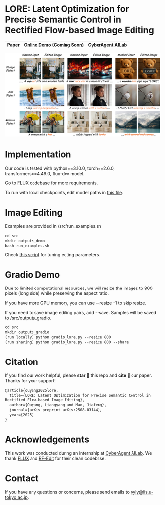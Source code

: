 <!-- <div align="center"> -->
  
# LORE: Latent Optimization for Precise Semantic Control in Rectified Flow-based Image Editing

[Paper](https://arxiv.org/abs/2508.03144) | [Online Demo (Coming Soon)](https://github.com/oyly16/LORE) |[CyberAgent AILab](https://research.cyberagent.ai/)
-----------------------------|-----------------------------|-----------------------------

![LORE examples](figs/fig_1.png)


# Implementation

Our code is tested with python==3.10.0, torch==2.6.0, transformers==4.49.0, flux-dev model.

Go to [FLUX](https://github.com/black-forest-labs/flux) codebase for more requirements.

To run with local checkpoints, edit model paths in [this file](src/flux/util_lore.py). 


# Image Editing

Examples are provided in /src/run_examples.sh
```
cd src
mkdir outputs_demo
bash run_examples.sh
```

Check [this script](src/demo_lore.py) for tuning edting parameters.

# Gradio Demo

Due to limited computational resources, we will resize the images to 800 pixels (long side) while preserving the aspect ratio.

If you have more GPU memory, you can use --resize -1 to skip resize.

If you need to save image editing pairs, add --save. Samples will be saved to /src/outputs_gradio.
```
cd src
mkdir outputs_gradio
(run locally) python gradio_lore.py --resize 800
(run sharing) python gradio_lore.py --resize 800 --share
```

# Citation

If you find our work helpful, please **star 🌟** this repo and **cite 📑** our paper. Thanks for your support!

```
@article{ouyang2025lore,
  title={LORE: Latent Optimization for Precise Semantic Control in Rectified Flow-based Image Editing},
  author={Ouyang, Liangyang and Mao, Jiafeng},
  journal={arXiv preprint arXiv:2508.03144},
  year={2025}
}
```

# Acknowledgements
This work was conducted during an internship at [CyberAgent AILab](https://research.cyberagent.ai/). We thank [FLUX](https://github.com/black-forest-labs/flux/tree/main) and [RF-Edit](https://github.com/wangjiangshan0725/RF-Solver-Edit) for their clean codebase.

# Contact
If you have any questions or concerns, please send emails to [oyly@iis.u-tokyo.ac.jp](oyly@iis.u-tokyo.ac.jp).
